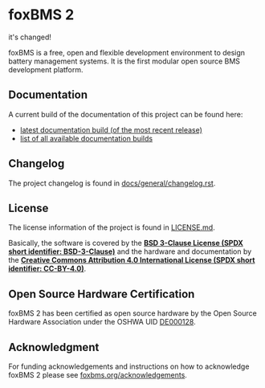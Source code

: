 # foxBMS 2
it's changed!

foxBMS is a free, open and flexible development environment to design battery
management systems. It is the first modular open source BMS development
platform.

## Documentation

A current build of the documentation of this project can be found
here:
- [latest documentation build (of the most recent release)](https://iisb-foxbms.iisb.fraunhofer.de/foxbms/gen2/docs/html/latest/)
- [list of all available documentation builds](https://iisb-foxbms.iisb.fraunhofer.de/foxbms/gen2/docs/html/)

## Changelog

The project changelog is found in
[docs/general/changelog.rst](./docs/general/changelog.rst).

## License

The license information of the project is found in [LICENSE.md](./LICENSE.md).

Basically, the software is covered by the
[**BSD 3-Clause License (SPDX short identifier: BSD-3-Clause)**](https://opensource.org/licenses/BSD-3-Clause)
and the hardware and documentation by the
[**Creative Commons Attribution 4.0 International License (SPDX short identifier: CC-BY-4.0)**](https://creativecommons.org/licenses/by/4.0/legalcode).

## Open Source Hardware Certification

foxBMS 2 has been certified as open source hardware by the
Open Source Hardware Association under the OSHWA UID
[DE000128](https://certification.oshwa.org/de000128.html).

## Acknowledgment

For funding acknowledgements and instructions on how to acknowledge foxBMS 2
please see [foxbms.org/acknowledgements](https://foxbms.org/acknowledgements/).
